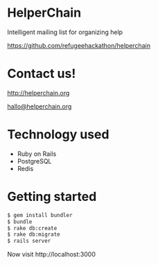 # HelperChain

Intelligent mailing list for organizing help

https://github.com/refugeehackathon/helperchain

# Contact us!

http://helperchain.org

hallo@helperchain.org

# Technology used

* Ruby on Rails
* PostgreSQL
* Redis


# Getting started

```sh
$ gem install bundler
$ bundle
$ rake db:create
$ rake db:migrate
$ rails server
```
Now visit http://localhost:3000
